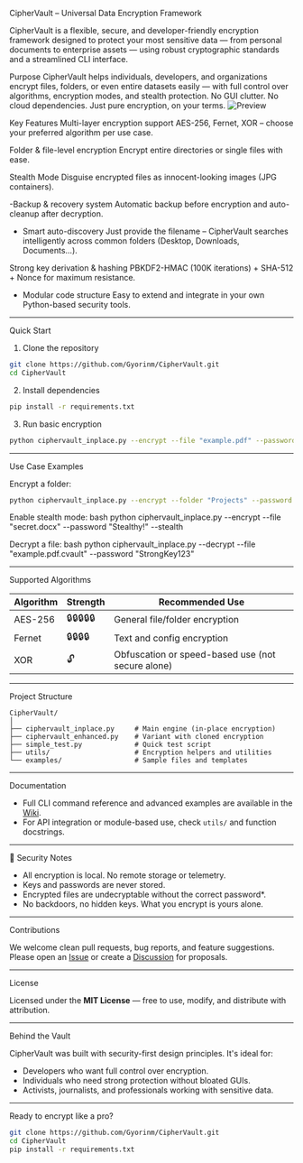  CipherVault – Universal Data Encryption Framework

CipherVault is a flexible, secure, and developer-friendly encryption framework designed to protect your most sensitive data — from personal documents to enterprise assets — using robust cryptographic standards and a streamlined CLI interface.

Purpose
CipherVault helps individuals, developers, and organizations encrypt files, folders, or even entire datasets easily — with full control over algorithms, encryption modes, and stealth protection. No GUI clutter. No cloud dependencies. Just pure encryption, on your terms.
![Preview](images/CipherVault11.png)

 Key Features
Multi-layer encryption support
  AES-256, Fernet, XOR – choose your preferred algorithm per use case.

Folder & file-level encryption 
  Encrypt entire directories or single files with ease.

Stealth Mode
  Disguise encrypted files as innocent-looking images (JPG containers).

-Backup & recovery system 
  Automatic backup before encryption and auto-cleanup after decryption.

- Smart auto-discovery 
  Just provide the filename – CipherVault searches intelligently across common folders (Desktop, Downloads, Documents…).

Strong key derivation & hashing
  PBKDF2-HMAC (100K iterations) + SHA-512 + Nonce for maximum resistance.

- Modular code structure 
  Easy to extend and integrate in your own Python-based security tools.

---

Quick Start

 1. Clone the repository
```bash
git clone https://github.com/Gyorinm/CipherVault.git
cd CipherVault
```

 2. Install dependencies
```bash
pip install -r requirements.txt
```

 3. Run basic encryption
```bash
python ciphervault_inplace.py --encrypt --file "example.pdf" --password "StrongKey123"
```

---

Use Case Examples

Encrypt a folder:
```bash
python ciphervault_inplace.py --encrypt --folder "Projects" --password "MyFolderKey"
```

Enable stealth mode:
bash
python ciphervault_inplace.py --encrypt --file "secret.docx" --password "Stealthy!" --stealth


 Decrypt a file:
bash
python ciphervault_inplace.py --decrypt --file "example.pdf.cvault" --password "StrongKey123"


---

Supported Algorithms

| Algorithm  | Strength        | Recommended Use        |
|------------|------------------|--------------------------|
| AES-256    | 🔒🔒🔒🔒🔒   | General file/folder encryption |
| Fernet     | 🔒🔒🔒🔒     | Text and config encryption     |
| XOR        | 🔓             | Obfuscation or speed-based use (not secure alone) |

---

Project Structure

```
CipherVault/
│
├── ciphervault_inplace.py     # Main engine (in-place encryption)
├── ciphervault_enhanced.py    # Variant with cloned encryption
├── simple_test.py             # Quick test script
├── utils/                     # Encryption helpers and utilities
└── examples/                  # Sample files and templates
```

---

Documentation

- Full CLI command reference and advanced examples are available in the [Wiki](https://github.com/Gyorinm/CipherVault/wiki).
- For API integration or module-based use, check `utils/` and function docstrings.

---

🧪 Security Notes

- All encryption is local. No remote storage or telemetry.
- Keys and passwords are never stored.
- Encrypted files are undecryptable without the correct password*.
- No backdoors, no hidden keys. What you encrypt is yours alone.

---

Contributions

We welcome clean pull requests, bug reports, and feature suggestions. Please open an [Issue](https://github.com/Gyorinm/CipherVault/issues) or create a [Discussion](https://github.com/Gyorinm/CipherVault/discussions) for proposals.

---

 License

Licensed under the **MIT License** — free to use, modify, and distribute with attribution.

---

Behind the Vault

CipherVault was built with security-first design principles. It's ideal for:
- Developers who want full control over encryption.
- Individuals who need strong protection without bloated GUIs.
- Activists, journalists, and professionals working with sensitive data.

---

Ready to encrypt like a pro?

```bash
git clone https://github.com/Gyorinm/CipherVault.git
cd CipherVault
pip install -r requirements.txt
```


